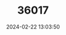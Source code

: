 ---
title: "36017"
category: "Rhodoleia championii"
draft: false
date: 2024-02-22 13:03:50
languages:
  Chinese: ["Hong Hua He"]
  Undetermined: ["Hong Quang"]
  Vietnamese: ["Sòi Giả"]
---
